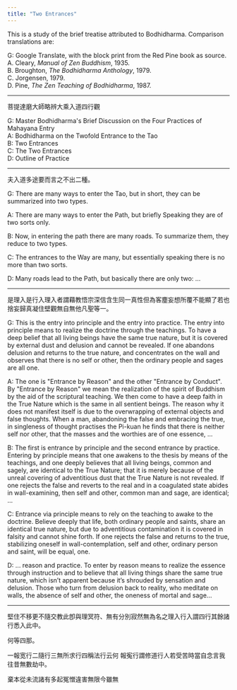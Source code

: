 ```yaml
---
title: "Two Entrances"
---
```


This is a study of the brief treatise attributed to Bodhidharma. Comparison translations are: 

G: Google Translate, with the block print from the Red Pine book as source.
A. Cleary, *Manual of Zen Buddhism*, 1935.  
B. Broughton, *The Bodhidharma Anthology*, 1979.  
C. Jorgensen, 1979.  
D. Pine, *The Zen Teaching of Bodhidharma*, 1987.  

---

菩提達磨大師略辨大乘入道四行觀

G: Master Bodhidharma's Brief Discussion on the Four Practices of Mahayana Entry  
A: Bodhidharma on the Twofold Entrance to the Tao  
B: Two Entrances  
C: The Two Entrances  
D: Outline of Practice  

-------

夫入道多途要而言之不出二種。

G: There are many ways to enter the Tao, but in short, they can be summarized into two types.

A: There are many ways to enter the Path, but briefly Speaking they are of two sorts only. 
 
B:	Now, in entering the path there are many roads. To summarize them, they reduce to two types.  

C: The entrances to the Way are many, but essentially speaking there is no more than two sorts.

D: Many roads lead to the Path, but basically there are only two: ...

---

是理入是行入理入者謂藉教悟宗深信含生同一真性但為客塵妄想所覆不能顯了若也捨妄歸真凝住壁觀無自無他凡聖等一。

G: This is the entry into principle and the entry into practice. The entry into principle means to realize the doctrine through the teachings. To have a deep belief that all living beings have the same true nature, but it is covered by external dust and delusion and cannot be revealed. If one abandons delusion and returns to the true nature, and concentrates on the wall and observes that there is no self or other, then the ordinary people and sages are all one.

A: The one is "Entrance by Reason" and the other "Entrance by Conduct". By "Entrance by Reason" we mean the realization of the spirit of Buddhism by the aid of the scriptural teaching. We then come to have a deep faith in the True Nature which is the same in all sentient beings. The reason why it does not manifest itself is due to the overwrapping of external objects and false thoughts. When a man, abandoning the false and embracing the true, in singleness of thought practises the Pi-kuan he finds that there is neither self nor other, that the masses and the worthies are of one essence, ...

B:	 The first is entrance by principle and the second entrance by practice. Entering by principle means that one awakens to the thesis by means of the teachings, and one deeply believes that all living beings, common and sagely, are identical to the True Nature; that it is merely because of the unreal covering of adventitious dust that the True Nature is not revealed. If one rejects the false and reverts to the real and in a coagulated state abides in wall-examining, then self and other, common man and sage, are identical; ...

C: Entrance via principle means to rely on the teaching to awake to the doctrine. Believe deeply that life, both ordinary people and saints, share an identical true nature, but due to adventitious contamination it
is covered in falsity and cannot shine forth. If one rejects the false and returns to the true, stabilizing oneself in wall-contemplation, self and other, ordinary person and saint, will be equal, one. 

D: ... reason and practice. To enter by reason means to realize the essence through instruction and to believe that all living things share the same true nature, which isn’t apparent because it’s shrouded by sensation and delusion. Those who turn from delusion back to reality, who meditate on walls, the absence of self and other, the oneness of mortal and sage...

---

堅住不移更不隨交教此卽與理冥符、無有分別寂然無為名之理入行入謂四行其餘諸行悉入此中。

何等四那。

一報宽行二隨行三無所求行四稱法行云何
報寃行謂修道行人若受苦時當自念言我往昔無數劫中。

棄本從未流諸有多起冤憎違害無限今雖無
